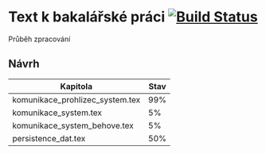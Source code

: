# Text k bakalářské práci [![Build Status](https://travis-ci.org/francma/bp_text.svg?branch=master)](https://travis-ci.org/francma/bp_text)

Průběh zpracování

## Návrh

| Kapitola                        | Stav |
|---------------------------------|------|
| komunikace_prohlizec_system.tex | 99%  |
| komunikace_system.tex           | 5%   |
| komunikace_system_behove.tex    | 5%   |
| persistence_dat.tex             | 50%  |